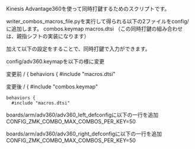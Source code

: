 Kinesis Advantage360を使って同時打鍵するためのスクリプトです。

writer_combos_macros_file.pyを実行して得られる以下の2ファイルをconfig/に追加します。
combos.keymap
macros.dtsi
（この同時打鍵の組み合わせは、親指シフトの実装になります）


加えて以下の設定をすることで、同時打鍵で入力ができます。

config/adv360.keymapを以下の様に変更

変更前
/ {
    behaviors {
      #include "macros.dtsi"

変更後
/ {
    #include "combos.keymap"

    behaviors {
      #include "macros.dtsi"


boards/arm/adv360/adv360_left_defconfigに以下の一行を追加
CONFIG_ZMK_COMBO_MAX_COMBOS_PER_KEY=50


boards/arm/adv360/adv360_right_defconfigに以下の一行を追加
CONFIG_ZMK_COMBO_MAX_COMBOS_PER_KEY=50
